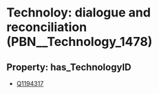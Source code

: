 # Technoloy: __dialogue and reconciliation__ (PBN__Technology_1478)

## Property: has_TechnologyID

* [Q1194317](Q1194317)

